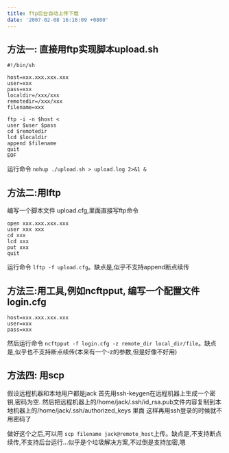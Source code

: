 ```yaml
---
title: ftp后台自动上传下载
date: '2007-02-08 16:16:09 +0800'
---
```

## 方法一: 直接用ftp实现脚本upload.sh

	#!/bin/sh

	host=xxx.xxx.xxx.xxx
	user=xxx
	pass=xxx
	localdir=/xxx/xxx
	remotedir=/xxx/xxx
	filename=xxx

	ftp -i -n $host <
	user $user $pass
	cd $remotedir
	lcd $localdir
	append $filename
	quit
	EOF

运行命令 `nohup ./upload.sh > upload.log 2>&1 &`

## 方法二:用lftp

编写一个脚本文件 upload.cfg,里面直接写ftp命令

	open xxx.xxx.xxx.xxx
	user xxx xxx
	cd xxx
	lcd xxx
	put xxx
	quit

运行命令 `lftp -f upload.cfg`。缺点是,似乎不支持append断点续传

## 方法三:用工具,例如ncftpput, 编写一个配置文件 login.cfg

	host=xxx.xxx.xxx.xxx
	user=xxx
	pass=xxx

然后运行命令 `ncftpput -f login.cfg -z remote_dir local_dir/file`。缺点是,似乎也不支持断点续传(本来有一个-z的参数,但是好像不好用)

## 方法四: 用scp

假设远程机器和本地用户都是jack
首先用ssh-keygen在远程机器上生成一个密钥,密码为空.
然后把远程机器上的/home/jack/.ssh/id_rsa.pub文件内容复制到本地机器上的/home/jack/.ssh/authorized_keys 里面
这样再用ssh登录的时候就不用密码了

做好这个之后,可以用 `scp filename jack@remote_host`上传。缺点是,不支持断点续传,不支持后台运行...似乎是个垃圾解决方案,不过倒是支持加密,嗯